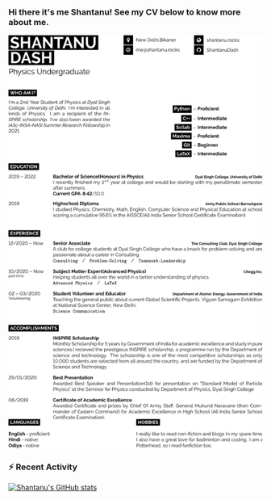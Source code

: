 ### Hi there it's me Shantanu! See my CV below to know more about me.

<!--
**ShantanuDash/ShantanuDash** is a ✨ _special_ ✨ repository because its `README.md` (this file) appears on your GitHub profile.-->
![CV/Resume](https://github.com/ShantanuDash/ShantanuDash/blob/cv/main.png "Check out this CV of mine")

### :zap: Recent Activity
[![Shantanu's GitHub stats](https://github-readme-stats.vercel.app/api?username=shantanudash)](https://github.com/shantanudash/shantanudash)

<!--START_SECTION:activity-->

<!--END_SECTION:activity-->
<!--
Here are some ideas to get you started:

- 🔭 I’m currently working on ...
- 🌱 I’m currently learning ...
- 👯 I’m looking to collaborate on ...
- 🤔 I’m looking for help with ...
- 💬 Ask me about ...
- 📫 How to reach me: ...
- 😄 Pronouns: ...
- ⚡ Fun fact: ...
-->


